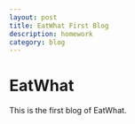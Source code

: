 ```yaml
---
layout: post
title: EatWhat First Blog
description: homework
category: blog
---
```


# EatWhat  
This is the first blog of EatWhat.  
